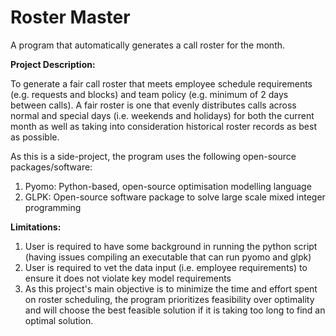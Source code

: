 # Roster Master

A program that automatically generates a call roster for the month.

**Project Description:**

To generate a fair call roster that meets employee schedule requirements (e.g. requests and blocks) and team policy (e.g. minimum of 2 days between calls).
A fair roster is one that evenly distributes calls across normal and special days (i.e. weekends and holidays) for both the current month as well as taking into consideration historical roster records as best as possible.

As this is a side-project, the program uses the following open-source packages/software:
1. Pyomo: Python-based, open-source optimisation modelling language
2. GLPK: Open-source software package to solve large scale mixed integer programming

**Limitations:**

1. User is required to have some background in running the python script (having issues compiling an executable that can run pyomo and glpk)
2. User is required to vet the data input (i.e. employee requirements) to ensure it does not violate key model requirements
3. As this project's main objective is to minimize the time and effort spent on roster scheduling, the program prioritizes feasibility over optimality and will choose the best feasible solution if it is taking too long to find an optimal solution.

